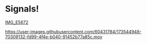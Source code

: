 # Signals!

[IMG_E5672](https://user-images.githubusercontent.com/60431784/173544763-a6bca202-6a9b-4ffc-a2f0-4bff8969e5c8.JPG)




https://user-images.githubusercontent.com/60431784/173544948-70309132-fd99-4f4e-b040-91452b77a85c.mov

